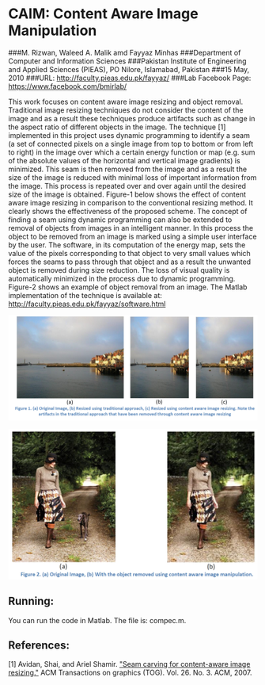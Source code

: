 # CAIM: Content Aware Image Manipulation

###M. Rizwan, Waleed A. Malik amd Fayyaz Minhas
###Department of Computer and Information Sciences 
###Pakistan Institute of Engineering and Applied Sciences (PIEAS), PO Nilore, Islamabad, Pakistan
###15 May, 2010
###URL: http://faculty.pieas.edu.pk/fayyaz/ 
###Lab Facebook Page: https://www.facebook.com/bmirlab/ 


This work focuses on content aware image resizing and object removal. Traditional image resizing techniques do not consider the content of the image and as a result these techniques produce artifacts such as change in the aspect ratio of different objects in the image. The technique [1] implemented in this project uses dynamic programming to identify a seam (a set of connected pixels on a single image from top to bottom or from left to right) in the image over which a certain energy function or map (e.g. sum of the absolute values of the horizontal and vertical image gradients) is minimized. This seam is then removed from the image and as a result the size of the image is reduced with minimal loss of important information from the image. This process is repeated over and over again until the desired size of the image is obtained. Figure-1 below shows the effect of content aware image resizing in comparison to the conventional resizing method. It clearly shows the effectiveness of the proposed scheme. The concept of finding a seam using dynamic programming can also be extended to removal of objects from images in an intelligent manner. In this process the object to be removed from an image is marked using a simple user interface by the user. The software, in its computation of the energy map, sets the value of the pixels corresponding to that object to very small values which forces the seams to pass through that object and as a result the unwanted object is removed during size reduction. The loss of visual quality is automatically minimized in the process due to dynamic programming. Figure-2 shows an example of object removal from an image. The Matlab implementation of the technique is available at: 
http://faculty.pieas.edu.pk/fayyaz/software.html 

![Content Aware Image Resizing](caim-1.jpg "Content Aware Image Resizing")

![Content Aware Image Manipulation](caim-2.jpg "Content Aware Image Manipulation")

## Running: 
You can run the code in Matlab. The file is: compec.m.

## References:
[1] Avidan, Shai, and Ariel Shamir. ["Seam carving for content-aware image resizing."](https://dl.acm.org/citation.cfm?id=1276390) ACM Transactions on graphics (TOG). Vol. 26. No. 3. ACM, 2007.

